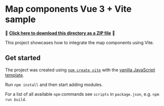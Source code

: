 # Map components Vue 3 + Vite sample

📁 **[Click here to download this directory as a ZIP file](https://esri.github.io/jsapi-resources/zips/coding-components-sample-vue.zip)** 📁

This project showcases how to integrate the map components using Vite.

## Get started

The project was created using [`npm create vite`](https://vitejs.dev/guide/#scaffolding-your-first-vite-project) with the [vanilla JavaScript template](https://github.com/vitejs/vite/tree/main/packages/create-vite/template-vanilla).

Run `npm install` and then start adding modules.

For a list of all available `npm` commands see `scripts` in `package.json`, e.g. `npm run build`.